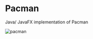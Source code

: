 # Pacman
Java/ JavaFX implementation of Pacman


![pacman](https://user-images.githubusercontent.com/51719874/86029515-4135cd00-ba01-11ea-864c-18eafe3346af.gif)
